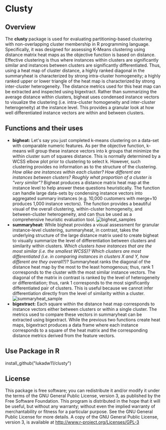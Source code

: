 # Clusty

## Overview
The **clusty** package is used for evaluating partitioning-based clustering with non-overlapping cluster membership in R programming language. Specifically, it was designed for assessing K-Means clustering using distance matrix heat maps as the objective function is based on distance. Effective clustering is thus where instances within clusters are significantly similar and instances between clusters are significantly differentiated. Thus, using a heat map of cluster distance, a highly ranked diagonal in the summaryheat is characterized by strong intra-cluster homogeneity; a highly ranked upper or lower triangle of the heat map is characterized by strong inter-cluster heterogeneity. The distance metrics used for this heat map can be extracted and inspected using bigextract. Rather than summarizing the average distance within clusters, bigheat uses condensed instance vectors to visualize the clustering (i.e. intra-cluster homogeneity and inter-cluster heterogeneity) at the instance level. This provides a granular look at how well differentiated instance vectors are within and between clusters. 

## Functions and their uses
- **bigheat:** Let's say you just completed k-means clustering on a data-set with comparable numeric features. As per the objective function, k-means will group these instance vectors into k groups that minimize the within cluster sum of squares distance. This is normally determined by a WCSS elbow plot prior to clustering to select k. However, such clustering provides no information as to the structure of the clustering. *How alike are instances within each cluster? How different are instances between clusters? Roughly what proportion of a cluster is "very similar"?* Bigheat produces a distance matrix heat map at the instance level to help answer these questions heuristically. The function can handle large data-sets by condensing instance vectors into aggregated summary instances (e.g. 10,000 customers with merge=10 produces 1,000 instance vectors). The function provides a beautiful visual of the overall clustering, within-cluster homogeneity, and between-cluster heterogeneity, and can thus be used as a comprehensive heuristic evaluation tool.
![bigheat_samples](https://cloud.githubusercontent.com/assets/16897939/18616774/4db7677e-7db9-11e6-9680-9fabf114ba3f.PNG)
- **summaryheat:** While bigheat provides a visual assessment for granular instance-level clustering, summaryheat, in contrast, takes the underlying structure of the large distance matrix used to create bigheat to visually summarize the level of differentiation between clusters and similarity within clusters. *Which clusters have instances that are the most similar (i.e. the smallest WCSS)? Which clusters are most differentiated (i.e. in comparing instances in clusters X and Y, how different are they overall?)?* Summaryheat ranks the diagonal of the distance heat map by the most to the least homogenous; thus, rank 1 corresponds to the cluster with the most similar instance vectors. The diagonal of the matrix in contrast is ranked by the level of heterogeneity or differentiation; thus, rank 1 corresponds to the most significantly differentiated pair of clusters. This is useful because we cannot infer differentiation directly from the level of similarity within a cluster. 
![summaryheat_sample](https://cloud.githubusercontent.com/assets/16897939/18616789/85abc72e-7db9-11e6-962d-08586f505d3a.png)
- **bigextract:** Each square within the distance heat map corresponds to instance vectors either between clusters or within a single cluster. The metrics used to compare these vectors in summaryheat can be extracted using bigextract. While the previous two functions create heat maps, bigextract produces a data frame where each instance corresponds to a square of the heat matrix and the corresponding distance metrics derived from the feature vectors.

## Use Package in R
install_github("lukadw11/clusty")

## License
This package is free software; you can redistribute it and/or modify it under the terms of the GNU General Public License, version 3, as published by the Free Software Foundation. This program is distributed in the hope that it will be useful, but without any warranty; without even the implied warranty of merchantability or fitness for a particular purpose. See the GNU General Public License for more details. A copy of the GNU General Public License, version 3, is available at http://www.r-project.org/Licenses/GPL-3
